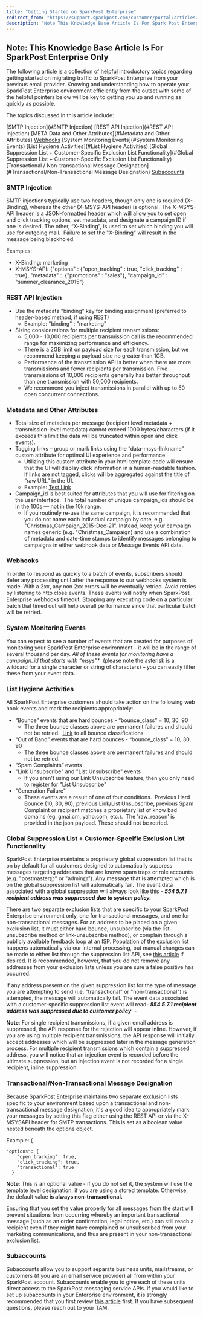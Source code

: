 ```yaml
---
title: "Getting Started on SparkPost Enterprise"
redirect_from: "https://support.sparkpost.com/customer/portal/articles/2162798-getting-started-on-sparkpost-enterprise"
description: "Note This Knowledge Base Article Is For Spark Post Enterprise Only The following article is a collection of helpful introductory topics regarding getting started on migrating traffic to Spark Post Enterprise from your previous email provider Knowing and understanding how to operate your Spark Post Enterprise environment efficiently from the..."
---
```


## Note: This Knowledge Base Article Is For SparkPost Enterprise Only 

The following article is a collection of helpful introductory topics regarding getting started on migrating traffic to SparkPost Enterprise from your previous email provider. Knowing and understanding how to operate your SparkPost Enterprise environment efficiently from the outset with some of the helpful pointers below will be key to getting you up and running as quickly as possible.

The topics discussed in this article include:

[SMTP Injection](#SMTP Injection)
[REST API Injection](#REST API Injection)
[META Data and Other Attributes](#Metadata and Other Attributes)
[Webhooks](#Webhooks)
[System Monitoring Events](#System Monitoring Events)
[List Hygiene Activities](#List Hygiene Activities)
[Global Suppression List + Customer-Specific Exclusion List Functionality](#Global Suppression List + Customer-Specific Exclusion List Functionality)
[Transactional / Non-transactional Message Designation](#Transactional/Non-Transactional Message Designation)
[Subaccounts](#Subaccounts)

### SMTP Injection

SMTP injections typically use two headers, though only one is required (X-Binding), whereas the other (X-MSYS-API header) is optional. The X-MSYS-API header is a JSON-formatted header which will allow you to set open and click tracking options, set metadata, and designate a campaign ID if one is desired. The other, “X-Binding”, is used to set which binding you will use for outgoing mail.  Failure to set the "X-Binding" will result in the message being blackholed.

Examples:

*   X-Binding: marketing
*   X-MSYS-API: {"options" : {"open_tracking" : true, "click_tracking" : true}, "metadata" :  {"promotions" : "sales"}, "campaign_id" : "summer_clearance_2015"}

### REST API Injection

*   Use the metadata "binding" key for binding assignment (preferred to header-based method, if using REST)
    *   Example: "binding" : "marketing"
*   Sizing considerations for multiple recipient transmissions:
    *   ​5,000 - 10,000 recipients per transmission call is the recommended range for maximizing performance and efficiency.
    *   There is a 2GB limit on payload size for each transmission, but we recommend keeping a payload size no greater than 1GB.
    *   Performance of the transmission API is better when there are more transmissions and fewer recipients per transmission. Five transmissions of 10,000 recipients generally has better throughput than one transmission with 50,000 recipients.
    *   We recommend you inject transmissions in parallel with up to 50 open concurrent connections.

### Metadata and Other Attributes

*   Total size of metadata per message (recipient level metadata + transmission-level metadata) cannot exceed 1000 bytes/characters (if it exceeds this limit the data will be truncated within open and click events).
*   Tagging links – group or mark links using the “data-msys-linkname” custom attribute for optimal UI experience and performance.
    *   Utilizing this custom attribute in your html template code will ensure that the UI will display click information in a human-readable fashion. If links are not tagged, clicks will be aggregated against the title of “raw URL” in the UI.
    *   Example: <a data-msys-linkname="Test_Link" href="http://www.google.com">Test Link</a>
*   Campaign_id is best suited for attributes that you will use for filtering on the user interface.  The total number of unique campaign_ids should be in the 100s — not in the 10k range.
    *   If you routinely re-use the same campaign, it is recommended that you do not name each individual campaign by date, e.g. "Christmas_Campaign_2015-Dec-21". Instead, keep your campaign names generic (e.g. "Christmas_Campaign) and use a combination of metadata and date-time stamps to identify messages belonging to campaigns in either webhook data or Message Events API data.

### Webhooks

In order to respond as quickly to a batch of events, subscribers should defer any processing until after the response to our webhooks system is made. With a 2xx, any non 2xx errors will be eventually retried.
Avoid retries by listening to http close events. These events will notify when SparkPost Enterprise webhooks timeout. Stopping any executing code on a particular batch that timed out will help overall performance since that particular batch will be retried.

### System Monitoring Events

You can expect to see a number of events that are created for purposes of monitoring your SparkPost Enterprise environment - it will be in the range of several thousand per day. **All of these events for monitoring have a campaign_id that starts with “msys*”**                                                                            (please note the asterisk is a wildcard for a single character or string of characters) – you can easily filter these from your event data.

### List Hygiene Activities

All SparkPost Enterprise customers should take action on the following web hook events and mark the recipients appropriately:

*   “Bounce” events that are hard bounces - “bounce_class” = 10, 30, 90​
    *   The three bounce classes above are permanent failures and should not be retried.  [Link](http://support.sparkpostelite.com/customer/portal/articles/1929896) to all bounce classifications
*   “Out of Band” events that are hard bounces - “bounce_class” = 10, 30, 90​
    *   The three bounce classes above are permanent failures and should not be retried.
*   “Spam Complaints” events
*   "Link Unsubscribe" and "List Unsubscribe" events
    *   If you aren't using our Link Unsubscribe feature, then you only need to register for "List Unsubscribe"
*   "Generation Failure"
    *   These events are a result of one of four conditions.  Previous Hard Bounce (10, 30, 90), previous Link/List Unsubscribe, previous Spam Complaint or recipient matches a proprietary list of know bad domains (eg. gmai.cm, yaho.com, etc.).  The 'raw_reason' is provided in the json payload. These should not be retried.

### Global Suppression List + Customer-Specific Exclusion List Functionality

SparkPost Enterprise maintains a proprietary global suppression list that is on by default for all customers designed to automatically suppress messages targeting addresses that are known spam traps or role accounts (e.g. "postmaster@" or "admin@"). Any message that is attempted which is on the global suppression list will automatically fail. The event data associated with a global suppression will always look like this - ***554 5.7.1 recipient address was suppressed due to system policy.***                                                                

There are two separate exclusion lists that are specific to your SparkPost Enterprise environment only, one for transactional messages, and one for non-transactional messages. For an address to be placed on a given exclusion list, it must either hard bounce, unsubscribe (via the list-unsubscribe method or link-unsubscribe method), or complain through a publicly available feedback loop at an ISP. Population of the exclusion list happens automatically via our internal processing, but manual changes can be made to either list through the suppression list API, see [this article](https://www.sparkpost.com/api?_ga=1.143685045.1033930248.1481562971#/reference/suppression-list) if desired. It is recommended, however, that you do not remove any addresses from your exclusion lists unless you are sure a false positive has occurred.

If any address present on the given suppression list for the type of message you are attempting to send (i.e. "transactional" or "non-transactional") is attempted, the message will automatically fail. The event data associated with a customer-specific suppression list event will read- ***554 5.7.1 recipient address was suppressed due to customer policy***                                                                  - 

**Note**: For single recipient transmissions, if a given email address is suppressed, the API response for the rejection will appear inline. However, if you are using multiple recipient transmissions, the API response will initially accept addresses which will be suppressed later in the message generation process. For multiple recipient transmissions which contain a suppressed address, you will notice that an injection event is recorded before the ultimate suppression, but an injection event is not recorded for a single recipient, inline suppression.

### Transactional/Non-Transactional Message Designation

Because SparkPost Enterprise maintains two separate exclusion lists specific to your environment based upon a transactional and non-transactional message designation, it's a good idea to appropriately mark your messages by setting this flag either using the REST API or via the X-MSYSAPI header for SMTP transactions. This is set as a boolean value nested beneath the options object.

Example:
{
```
"options": {
    "open_tracking": true,
    "click_tracking": true,
    "transactional": true
  }
```

**Note**: This is an optional value - if you do not set it, the system will use the template level designation, if you are using a stored template. Otherwise, the default value **is always non-transactional.**                          

Ensuring that you set the value properly for all messages from the start will prevent situations from occurring whereby an important transactional message (such as an order confirmation, legal notice, etc.) can still reach a recipient even if they might have complained or unsubscribed from your marketing communications, and thus are present in your non-transactional exclusion list.

### Subaccounts

Subaccounts allow you to support separate business units, mailstreams, or customers (if you are an email service provider) all from within your SparkPost account. Subaccounts enable you to give each of these units direct access to the SparkPost messaging service APIs. If you would like to set up subaccounts in your Enterprise environment, it is strongly recommended that you first review [this article](https://support.sparkpostelite.com/customer/en/portal/articles/2360320-subaccounts-in-sparkpost-and-sparkpost-elite?b_id=8730) first. If you have subsequent questions, please reach out to your TAM.